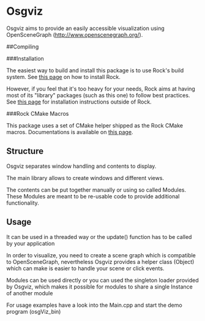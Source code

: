 # Osgviz

Osgviz aims to provide an easily accessible visualization using OpenSceneGraph (http://www.openscenegraph.org/).

##Compiling

###Installation

The easiest way to build and install this package is to use Rock's build system.
See [this page](http://rock-robotics.org/stable/documentation/installation.html)
on how to install Rock.

However, if you feel that it's too heavy for your needs, Rock aims at having
most of its "library" packages (such as this one) to follow best practices. See
[this page](http://rock-robotics.org/stable/documentation/packages/outside_of_rock.html)
for installation instructions outside of Rock.

###Rock CMake Macros

This package uses a set of CMake helper shipped as the Rock CMake macros.
Documentations is available on [this page](http://rock-robotics.org/stable/documentation/packages/cmake_macros.html).


## Structure

Osgviz separates window handling and contents to display.

The main library allows to create windows and different views.

The contents can be put together manually or using so called Modules.
These Modules are meant to be re-usable code to provide additional functionality.


## Usage

It can be used in a threaded way or the update() function has to be called by your application

In order to visualize, you need to create a scene graph which is compatible to OpenSceneGraph,
nevertheless Osgviz provides a helper class (Object) which can make is easier to handle your scene or click events.

Modules can be used directly or you can used the singleton loader provided by Osgviz, which makes it possible for modules to 
share a single Instance of another module

For usage examples have a look into the Main.cpp and start the demo program (osgViz_bin) 





